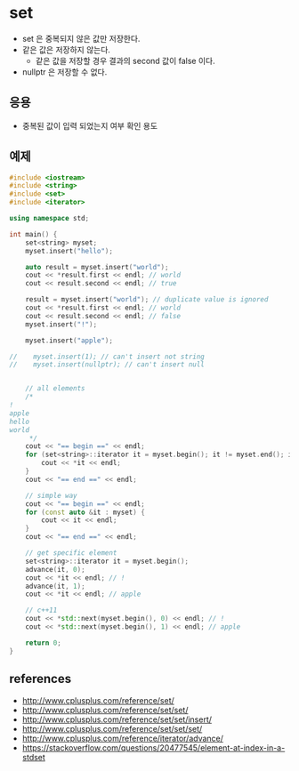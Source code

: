 # set
* set 은 중복되지 않은 값만 저장한다.
* 같은 값은 저장하지 않는다.
  * 같은 값을 저장할 경우 결과의 second 값이 false 이다.
* nullptr 은 저장할 수 없다.

## 응용
* 중복된 값이 입력 되었는지 여부 확인 용도

## 예제

```cpp
#include <iostream>
#include <string>
#include <set>
#include <iterator>

using namespace std;

int main() {
    set<string> myset;
    myset.insert("hello");

    auto result = myset.insert("world");
    cout << *result.first << endl; // world
    cout << result.second << endl; // true

    result = myset.insert("world"); // duplicate value is ignored
    cout << *result.first << endl; // world
    cout << result.second << endl; // false
    myset.insert("!");

    myset.insert("apple");

//    myset.insert(1); // can't insert not string
//    myset.insert(nullptr); // can't insert null


    // all elements
    /*
!
apple
hello
world
     */
    cout << "== begin ==" << endl;
    for (set<string>::iterator it = myset.begin(); it != myset.end(); it++) {
        cout << *it << endl;
    }
    cout << "== end ==" << endl;

    // simple way
    cout << "== begin ==" << endl;
    for (const auto &it : myset) {
        cout << it << endl;
    }
    cout << "== end ==" << endl;

    // get specific element
    set<string>::iterator it = myset.begin();
    advance(it, 0);
    cout << *it << endl; // !
    advance(it, 1);
    cout << *it << endl; // apple

    // c++11
    cout << *std::next(myset.begin(), 0) << endl; // !
    cout << *std::next(myset.begin(), 1) << endl; // apple

    return 0;
}
```

## references
* http://www.cplusplus.com/reference/set/
* http://www.cplusplus.com/reference/set/set/
* http://www.cplusplus.com/reference/set/set/insert/
* http://www.cplusplus.com/reference/set/set/set/
* http://www.cplusplus.com/reference/iterator/advance/
* https://stackoverflow.com/questions/20477545/element-at-index-in-a-stdset